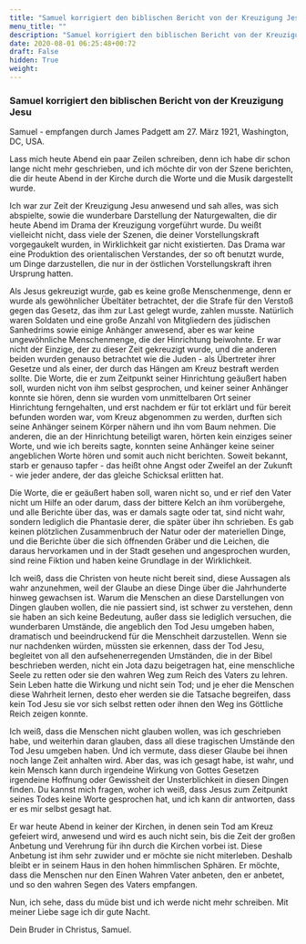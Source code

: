 ```yaml
---
title: "Samuel korrigiert den biblischen Bericht von der Kreuzigung Jesu"
menu_title: ""
description: "Samuel korrigiert den biblischen Bericht von der Kreuzigung Jesu"
date: 2020-08-01 06:25:48+00:72
draft: False
hidden: True
weight:
---
```

### Samuel korrigiert den biblischen Bericht von der Kreuzigung Jesu

Samuel - empfangen durch James Padgett am 27. März 1921, Washington, DC, USA.

Lass mich heute Abend ein paar Zeilen schreiben, denn ich habe dir schon lange nicht mehr geschrieben, und ich möchte dir von der Szene berichten, die dir heute Abend in der Kirche durch die Worte und die Musik dargestellt wurde.

Ich war zur Zeit der Kreuzigung Jesu anwesend und sah alles, was sich abspielte, sowie die wunderbare Darstellung der Naturgewalten, die dir heute Abend im Drama der Kreuzigung vorgeführt wurde. Du weißt vielleicht nicht, dass viele der Szenen, die deiner Vorstellungskraft vorgegaukelt wurden, in Wirklichkeit gar nicht existierten. Das Drama war eine Produktion des orientalischen Verstandes, der so oft benutzt wurde, um Dinge darzustellen, die nur in der östlichen Vorstellungskraft ihren Ursprung hatten.

Als Jesus gekreuzigt wurde, gab es keine große Menschenmenge, denn er wurde als gewöhnlicher Übeltäter betrachtet, der die Strafe für den Verstoß gegen das Gesetz, das ihm zur Last gelegt wurde, zahlen musste. Natürlich waren Soldaten und eine große Anzahl von Mitgliedern des jüdischen Sanhedrims sowie einige Anhänger anwesend, aber es war keine ungewöhnliche Menschenmenge, die der Hinrichtung beiwohnte. Er war nicht der Einzige, der zu dieser Zeit gekreuzigt wurde, und die anderen beiden wurden genauso betrachtet wie die Juden - als Übertreter ihrer Gesetze und als einer, der durch das Hängen am Kreuz bestraft werden sollte. Die Worte, die er zum Zeitpunkt seiner Hinrichtung geäußert haben soll, wurden nicht von ihm selbst gesprochen, und keiner seiner Anhänger konnte sie hören, denn sie wurden vom unmittelbaren Ort seiner Hinrichtung ferngehalten, und erst nachdem er für tot erklärt und für bereit befunden worden war, vom Kreuz abgenommen zu werden, durften sich seine Anhänger seinem Körper nähern und ihn vom Baum nehmen. Die anderen, die an der Hinrichtung beteiligt waren, hörten kein einziges seiner Worte, und wie ich bereits sagte, konnten seine Anhänger keine seiner angeblichen Worte hören und somit auch nicht berichten. Soweit bekannt, starb er genauso tapfer - das heißt ohne Angst oder Zweifel an der Zukunft - wie jeder andere, der das gleiche Schicksal erlitten hat.

Die Worte, die er geäußert haben soll, waren nicht so, und er rief den Vater nicht um Hilfe an oder darum, dass der bittere Kelch an ihm vorübergehe, und alle Berichte über das, was er damals sagte oder tat, sind nicht wahr, sondern lediglich die Phantasie derer, die später über ihn schrieben. Es gab keinen plötzlichen Zusammenbruch der Natur oder der materiellen Dinge, und die Berichte über die sich öffnenden Gräber und die Leichen, die daraus hervorkamen und in der Stadt gesehen und angesprochen wurden, sind reine Fiktion und haben keine Grundlage in der Wirklichkeit.

Ich weiß, dass die Christen von heute nicht bereit sind, diese Aussagen als wahr anzunehmen, weil der Glaube an diese Dinge über die Jahrhunderte hinweg gewachsen ist. Warum die Menschen an diese Darstellungen von Dingen glauben wollen, die nie passiert sind, ist schwer zu verstehen, denn sie haben an sich keine Bedeutung, außer dass sie lediglich versuchen, die wunderbaren Umstände, die angeblich den Tod Jesu umgeben haben, dramatisch und beeindruckend für die Menschheit darzustellen. Wenn sie nur nachdenken würden, müssten sie erkennen, dass der Tod Jesu, begleitet von all den aufsehenerregenden Umständen, die in der Bibel beschrieben werden, nicht ein Jota dazu beigetragen hat, eine menschliche Seele zu retten oder sie den wahren Weg zum Reich des Vaters zu lehren. Sein Leben hatte die Wirkung und nicht sein Tod; und je eher die Menschen diese Wahrheit lernen, desto eher werden sie die Tatsache begreifen, dass kein Tod Jesu sie vor sich selbst retten oder ihnen den Weg ins Göttliche Reich zeigen konnte.

Ich weiß, dass die Menschen nicht glauben wollen, was ich geschrieben habe, und weiterhin daran glauben, dass all diese tragischen Umstände den Tod Jesu umgeben haben. Und ich vermute, dass dieser Glaube bei ihnen noch lange Zeit anhalten wird. Aber das, was ich gesagt habe, ist wahr, und kein Mensch kann durch irgendeine Wirkung von Gottes Gesetzen irgendeine Hoffnung oder Gewissheit der Unsterblichkeit in diesen Dingen finden. Du kannst mich fragen, woher ich weiß, dass Jesus zum Zeitpunkt seines Todes keine Worte gesprochen hat, und ich kann dir antworten, dass er es mir selbst gesagt hat.

Er war heute Abend in keiner der Kirchen, in denen sein Tod am Kreuz gefeiert wird, anwesend und wird es auch nicht sein, bis die Zeit der großen Anbetung und Verehrung für ihn durch die Kirchen vorbei ist. Diese Anbetung ist ihm sehr zuwider und er möchte sie nicht miterleben. Deshalb bleibt er in seinem Haus in den hohen himmlischen Sphären. Er möchte, dass die Menschen nur den Einen Wahren Vater anbeten, den er anbetet, und so den wahren Segen des Vaters empfangen.

Nun, ich sehe, dass du müde bist und ich werde nicht mehr schreiben. Mit meiner Liebe sage ich dir gute Nacht.

Dein Bruder in Christus, Samuel.

